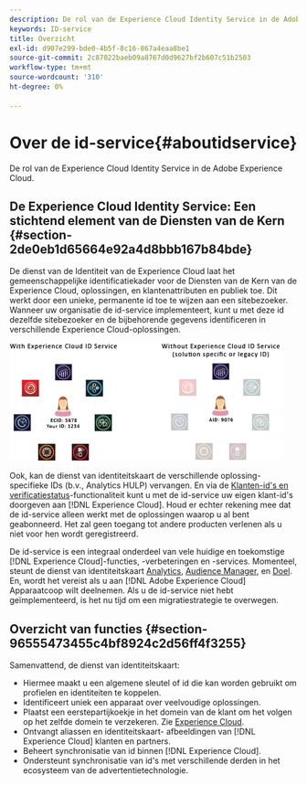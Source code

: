 ```yaml
---
description: De rol van de Experience Cloud Identity Service in de Adobe Experience Cloud.
keywords: ID-service
title: Overzicht
exl-id: d907e299-bde0-4b5f-8c16-867a4eaa8be1
source-git-commit: 2c87022baeb09a8767d0d9627bf2b607c51b2503
workflow-type: tm+mt
source-wordcount: '310'
ht-degree: 0%

---
```


# Over de id-service{#aboutidservice}

De rol van de Experience Cloud Identity Service in de Adobe Experience Cloud.

<!--
mcvid-functionality.xml
-->

## De Experience Cloud Identity Service: Een stichtend element van de Diensten van de Kern {#section-2de0eb1d65664e92a4d8bbb167b84bde}

De dienst van de Identiteit van de Experience Cloud laat het gemeenschappelijke identificatiekader voor de Diensten van de Kern van de Experience Cloud, oplossingen, en klantenattributen en publiek toe. Dit werkt door een unieke, permanente id toe te wijzen aan een sitebezoeker. Wanneer uw organisatie de id-service implementeert, kunt u met deze id dezelfde sitebezoeker en de bijbehorende gegevens identificeren in verschillende Experience Cloud-oplossingen.

![](assets/ecid-new.png)

Ook, kan de dienst van identiteitskaart de verschillende oplossing-specifieke IDs (b.v., Analytics HULP) vervangen. En via de [Klanten-id&#39;s en verificatiestatus](../reference/authenticated-state.md)-functionaliteit kunt u met de id-service uw eigen klant-id&#39;s doorgeven aan [!DNL Experience Cloud]. Houd er echter rekening mee dat de id-service alleen werkt met de oplossingen waarop u al bent geabonneerd. Het zal geen toegang tot andere producten verlenen als u niet voor hen wordt geregistreerd.

De id-service is een integraal onderdeel van vele huidige en toekomstige [!DNL Experience Cloud]-functies, -verbeteringen en -services. Momenteel, steunt de dienst van identiteitskaart [Analytics](http://www.adobe.com/marketing-cloud/web-analytics.html), [Audience Manager](http://www.adobe.com/marketing-cloud/data-management-platform.html), en [Doel](http://www.adobe.com/marketing-cloud/testing-targeting.html). En, wordt het vereist als u aan [!DNL Adobe Experience Cloud] Apparaatcoop wilt deelnemen. Als u de id-service niet hebt geïmplementeerd, is het nu tijd om een migratiestrategie te overwegen.

## Overzicht van functies {#section-96555473455c4bf8924c2d56ff4f3255}

Samenvattend, de dienst van identiteitskaart:

* Hiermee maakt u een algemene sleutel of id die kan worden gebruikt om profielen en identiteiten te koppelen.
* Identificeert uniek een apparaat over veelvoudige oplossingen.
* Plaatst een eerstepartijkoekje in het domein van de klant om het volgen op het zelfde domein te verzekeren. Zie [Experience Cloud](../introduction/cookies.md).
* Ontvangt aliassen en identiteitskaart- afbeeldingen van [!DNL Experience Cloud] klanten en partners.
* Beheert synchronisatie van id binnen [!DNL Experience Cloud].
* Ondersteunt synchronisatie van id&#39;s met verschillende derden in het ecosysteem van de advertentietechnologie.
